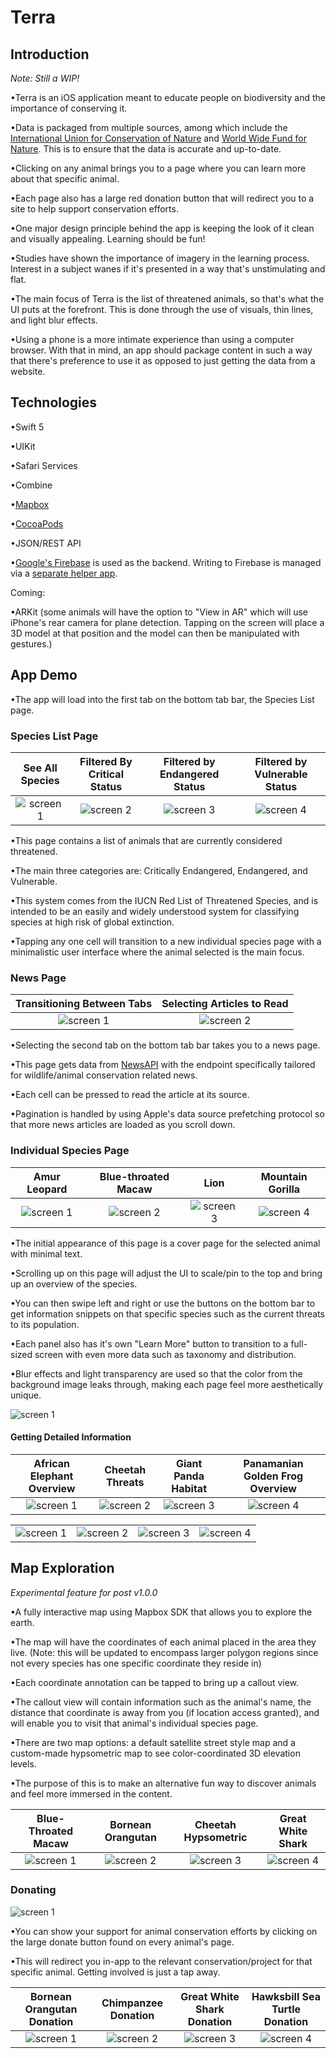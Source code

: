 # Terra

## Introduction

*Note: Still a WIP!*

•Terra is an iOS application meant to educate people on biodiversity and the importance of conserving it. 

•Data is packaged from multiple sources, among which include the [International Union for Conservation of Nature](https://www.iucnredlist.org/) and [World Wide Fund for Nature](https://www.worldwildlife.org/). This is to ensure that the data is accurate and up-to-date.

•Clicking on any animal brings you to a page where you can learn more about that specific animal. 

•Each page also has a large red donation button that will redirect you to a site to help support conservation efforts. 

•One major design principle behind the app is keeping the look of it clean and visually appealing. Learning should be fun! 

•Studies have shown the importance of imagery in the learning process. Interest in a subject wanes if it's presented in a way that's unstimulating and flat. 

•The main focus of Terra is the list of threatened animals, so that's what the UI puts at the forefront. This is done through the use of visuals, thin lines, and light blur effects.

•Using a phone is a more intimate experience than using a computer browser. With that in mind, an app should package content in such a way that there's preference to use it as opposed to just getting the data from a website. 



## Technologies 
•Swift 5

•UIKit

•Safari Services

•Combine

•[Mapbox](https://www.mapbox.com/)

•[CocoaPods](https://cocoapods.org/) 

•JSON/REST API

•[Google's Firebase](https://firebase.google.com/) is used as the backend. Writing to Firebase is managed via a [separate helper app](https://github.com/Anthony-R-G/Terra-Data-Upload-Helper).

Coming:

•ARKit (some animals will have the option to "View in AR" which will use iPhone's rear camera for plane detection. Tapping on the screen will place a 3D model at that position and the model can then be manipulated with gestures.)

## App Demo

•The app will load into the first tab on the bottom tab bar, the Species List page.

### Species List Page
| See All Species | Filtered By Critical Status | Filtered by Endangered Status | Filtered by Vulnerable Status |
| :------: | :------: | :------: | :------: |
|![screen 1](https://i.imgur.com/xrJUAcs.png) | ![screen 2](https://i.imgur.com/Pu9QLSc.png) | ![screen 3](https://i.imgur.com/wB5Ziou.png) | ![screen 4](https://i.imgur.com/oBdkkog.png) |

•This page contains a list of animals that are currently considered threatened. 

•The main three categories are: Critically Endangered, Endangered, and Vulnerable. 

•This system comes from the IUCN Red List of Threatened Species, and is intended to be an easily and widely understood system for classifying species at high risk of global extinction.

•Tapping any one cell will transition to a new individual species page with a minimalistic user interface where the animal selected is the main focus.



### News Page
| Transitioning Between Tabs | Selecting Articles to Read |
| :------: | :------: |
|![screen 1](https://media.giphy.com/media/ieaU0z4wACLIYrWIey/giphy.gif) | ![screen 2](https://media.giphy.com/media/IejPdlUw4B2Yj2cfVp/giphy.gif) |

•Selecting the second tab on the bottom tab bar takes you to a news page. 

•This page gets data from [NewsAPI](https://newsapi.org/) with the endpoint specifically tailored for wildlife/animal conservation related news. 

•Each cell can be pressed to read the article at its source. 

•Pagination is handled by using Apple's data source prefetching protocol so that more news articles are loaded as you scroll down.



### Individual Species Page 
| Amur Leopard | Blue-throated Macaw | Lion | Mountain Gorilla |
| :------: | :------: | :------: | :------: |
|![screen 1](https://i.imgur.com/QjrPBUG.png) | ![screen 2](https://i.imgur.com/Gh06jD8.png) |![screen 3](https://i.imgur.com/FxQyKcm.png)|![screen 4](https://i.imgur.com/SWMSCj1.png)|

•The initial appearance of this page is a cover page for the selected animal with minimal text.

•Scrolling up on this page will adjust the UI to scale/pin to the top and bring up an overview of the species. 

•You can then swipe left and right or use the buttons on the bottom bar to get information snippets on that specific species such as the current threats to its population. 

•Each panel also has it's own "Learn More" button to transition to a full-sized screen with even more data such as taxonomy and distribution. 

•Blur effects and light transparency are used so that the color from the background image leaks through, making each page feel more aesthetically unique. 

![screen 1](https://media.giphy.com/media/iIoxEOe632nhzJz6Lq/giphy.gif)



#### Getting Detailed Information
| African Elephant Overview | Cheetah Threats | Giant Panda Habitat | Panamanian Golden Frog Overview |
| :------: | :------: | :------: | :------: |
|![screen 1](https://i.imgur.com/P3KWBPK.png) | ![screen 2](https://i.imgur.com/7VUSOXp.png)|![screen 3](https://i.imgur.com/MbR9rte.png)| ![screen 4](https://i.imgur.com/qaBtmeo.png) |

|  |  |  |  |
| :------: | :------: | :------: | :------: |
|![screen 1](https://i.imgur.com/0hHEP6b.png) | ![screen 2](https://i.imgur.com/y8xq9CH.png)|![screen 3](https://i.imgur.com/JibFWR2.png)| ![screen 4](https://i.imgur.com/Ou2tTbz.png) |


## Map Exploration 
*Experimental feature for post v1.0.0*

•A fully interactive map using Mapbox SDK that allows you to explore the earth.

•The map will have the coordinates of each animal placed in the area they live. (Note: this will be updated to encompass larger polygon regions since not every species has one specific coordinate they reside in)

•Each coordinate annotation can be tapped to bring up a callout view.

•The callout view will contain information such as the animal's name, the distance that coordinate is away from you (if location access granted), and will enable you to visit that animal's individual species page.

•There are two map options: a default satellite street style map and a custom-made hypsometric map to see color-coordinated 3D elevation levels.

•The purpose of this is to make an alternative fun way to discover animals and feel more immersed in the content.

| Blue-Throated Macaw | Bornean Orangutan | Cheetah Hypsometric | Great White Shark |
| :------: | :------: | :------: | :------: |
|![screen 1](https://i.imgur.com/FfiqdNY.png) | ![screen 2](https://i.imgur.com/Z6W90KH.png) |![screen 3](https://i.imgur.com/kYMtJIP.png)|![screen 4](https://i.imgur.com/1F1HbSL.png)|


### Donating
![screen 1](https://media.giphy.com/media/Rm2YUtHLivpcvSU0Yg/giphy.gif)


•You can show your support for animal conservation efforts by clicking on the large donate button found on every animal's page. 

•This will redirect you in-app to the relevant conservation/project for that specific animal. Getting involved is just a tap away.

| Bornean Orangutan Donation |Chimpanzee Donation| Great White Shark Donation | Hawksbill Sea Turtle Donation |
| :------: | :------: | :------: | :------: |
| ![screen 1](https://i.imgur.com/9vs6CJy.png) | ![screen 2](https://i.imgur.com/H0JdxYr.png)|![screen 3](https://i.imgur.com/1F1HbSL.png) | ![screen 4](https://i.imgur.com/xwvYHaH.png) |

